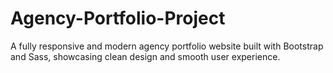# Agency-Portfolio-Project
 A fully responsive and modern agency portfolio website built with Bootstrap and Sass, showcasing clean design and smooth user experience.
